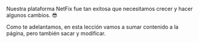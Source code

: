 Nuestra plataforma NetFix fue tan exitosa que necesitamos crecer y hacer algunos cambios. :sunglasses:

Como te adelantamos, en esta lección vamos a sumar contenido a la página, pero también sacar y modificar. 